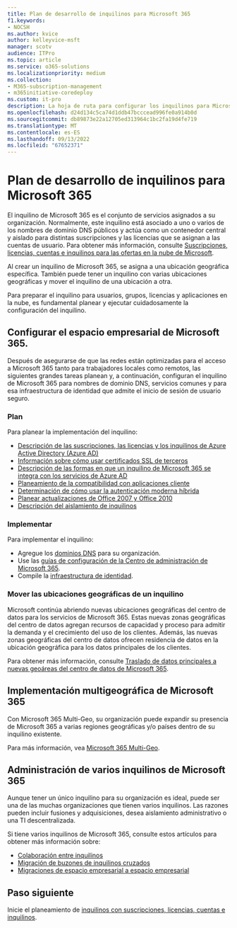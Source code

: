 ```yaml
---
title: Plan de desarrollo de inquilinos para Microsoft 365
f1.keywords:
- NOCSH
ms.author: kvice
author: kelleyvice-msft
manager: scotv
audience: ITPro
ms.topic: article
ms.service: o365-solutions
ms.localizationpriority: medium
ms.collection:
- M365-subscription-management
- m365initiative-coredeploy
ms.custom: it-pro
description: La hoja de ruta para configurar los inquilinos para Microsoft 365.
ms.openlocfilehash: d24d134c5ca74d1ddb47bcccead996fe0a914b0d
ms.sourcegitcommit: db89873e22a12705ed313964c1bc2fa19d4fe719
ms.translationtype: MT
ms.contentlocale: es-ES
ms.lasthandoff: 09/13/2022
ms.locfileid: "67652371"
---
```

# <a name="tenant-roadmap-for-microsoft-365"></a>Plan de desarrollo de inquilinos para Microsoft 365

El inquilino de Microsoft 365 es el conjunto de servicios asignados a su organización. Normalmente, este inquilino está asociado a uno o varios de los nombres de dominio DNS públicos y actúa como un contenedor central y aislado para distintas suscripciones y las licencias que se asignan a las cuentas de usuario. Para obtener más información, consulte [Suscripciones, licencias, cuentas e inquilinos para las ofertas en la nube de Microsoft](subscriptions-licenses-accounts-and-tenants-for-microsoft-cloud-offerings.md).

Al crear un inquilino de Microsoft 365, se asigna a una ubicación geográfica específica. También puede tener un inquilino con varias ubicaciones geográficas y mover el inquilino de una ubicación a otra.

Para preparar el inquilino para usuarios, grupos, licencias y aplicaciones en la nube, es fundamental planear y ejecutar cuidadosamente la configuración del inquilino.

## <a name="set-up-your-microsoft-365-tenant"></a>Configurar el espacio empresarial de Microsoft 365.

Después de asegurarse de que las redes están optimizadas para el acceso a Microsoft 365 tanto para trabajadores locales como remotos, las siguientes grandes tareas planean y, a continuación, configuran el inquilino de Microsoft 365 para nombres de dominio DNS, servicios comunes y para esa infraestructura de identidad que admite el inicio de sesión de usuario seguro.

### <a name="plan"></a>Plan

Para planear la implementación del inquilino:

- [Descripción de las suscripciones, las licencias y los inquilinos de Azure Active Directory (Azure AD)](subscriptions-licenses-accounts-and-tenants-for-microsoft-cloud-offerings.md)
- [Información sobre cómo usar certificados SSL de terceros](plan-for-third-party-ssl-certificates.md)
- [Descripción de las formas en que un inquilino de Microsoft 365 se integra con los servicios de Azure AD](integrated-apps-and-azure-ads.md)
- [Planeamiento de la compatibilidad con aplicaciones cliente](microsoft-365-client-support-certificate-based-authentication.md)
- [Determinación de cómo usar la autenticación moderna híbrida](hybrid-modern-auth-overview.md)
- [Planear actualizaciones de Office 2007 y Office 2010](plan-upgrade-previous-versions-office.md)
- [Descripción del aislamiento de inquilinos](/compliance/assurance/assurance-microsoft-365-isolation-controls#tenant-isolation)

### <a name="deploy"></a>Implementar

Para implementar el inquilino: 

- Agregue los [dominios DNS](../admin/setup/add-domain.md) para su organización.
- Use las [guías de configuración de la Centro de administración de Microsoft 365](setup-guides-for-microsoft-365.md).
- Compile la [infraestructura de identidad](deploy-identity-solution-overview.md).

### <a name="move-a-tenants-geographic-locations"></a>Mover las ubicaciones geográficas de un inquilino

Microsoft continúa abriendo nuevas ubicaciones geográficas del centro de datos para los servicios de Microsoft 365. Estas nuevas zonas geográficas del centro de datos agregan recursos de capacidad y proceso para admitir la demanda y el crecimiento del uso de los clientes. Además, las nuevas zonas geográficas del centro de datos ofrecen residencia de datos en la ubicación geográfica para los datos principales de los clientes.

Para obtener más información, consulte [Traslado de datos principales a nuevas geoáreas del centro de datos de Microsoft 365](moving-data-to-new-datacenter-geos.md).


## <a name="deploy-microsoft-365-multi-geo"></a>Implementación multigeográfica de Microsoft 365

Con Microsoft 365 Multi-Geo, su organización puede expandir su presencia de Microsoft 365 a varias regiones geográficas y/o países dentro de su inquilino existente.

Para más información, vea [Microsoft 365 Multi-Geo](microsoft-365-multi-geo.md).

## <a name="manage-multiple-microsoft-365-tenants"></a>Administración de varios inquilinos de Microsoft 365 

Aunque tener un único inquilino para su organización es ideal, puede ser una de las muchas organizaciones que tienen varios inquilinos. Las razones pueden incluir fusiones y adquisiciones, desea aislamiento administrativo o una TI descentralizada.

Si tiene varios inquilinos de Microsoft 365, consulte estos artículos para obtener más información sobre:

- [Colaboración entre inquilinos](microsoft-365-inter-tenant-collaboration.md)
- [Migración de buzones de inquilinos cruzados](cross-tenant-mailbox-migration.md)
- [Migraciones de espacio empresarial a espacio empresarial](microsoft-365-tenant-to-tenant-migrations.md)

## <a name="next-step"></a>Paso siguiente

Inicie el planeamiento de [inquilinos con suscripciones, licencias, cuentas e inquilinos](subscriptions-licenses-accounts-and-tenants-for-microsoft-cloud-offerings.md).

